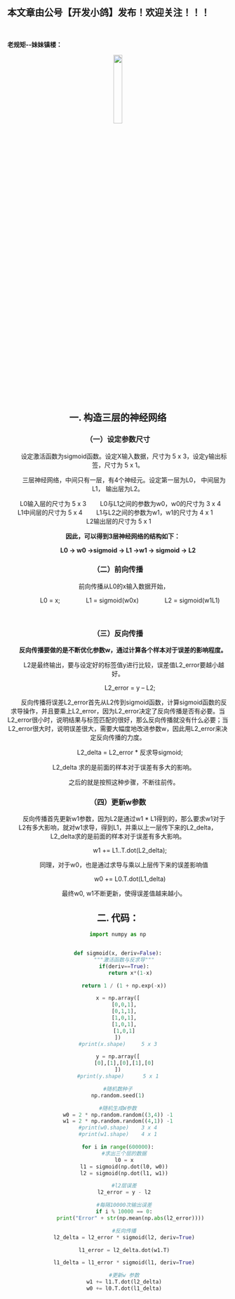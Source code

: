 ﻿## 本文章由公号【开发小鸽】发布！欢迎关注！！！
<br>

**老规矩--妹妹镇楼：**
<center>
<img src="https://img-blog.csdnimg.cn/20200721223424816.JPG"   width="20%">

## 一. 构造三层的神经网络
### （一）设定参数尺寸
&nbsp;  &nbsp;  &nbsp;  &nbsp;设定激活函数为sigmoid函数。设定X输入数据，尺寸为 5 x 3，设定y输出标签，尺寸为 5 x 1。

&nbsp;  &nbsp;  &nbsp;  &nbsp;三层神经网络，中间只有一层，有4个神经元。设定第一层为L0， 中间层为L1， 输出层为L2。

&nbsp;  &nbsp;  &nbsp;  &nbsp;L0输入层的尺寸为 5 x 3
&nbsp;  &nbsp;  &nbsp;  &nbsp;L0与L1之间的参数为w0，w0的尺寸为 3 x 4
&nbsp;  &nbsp;  &nbsp;  &nbsp;L1中间层的尺寸为 5 x 4
&nbsp;  &nbsp;  &nbsp;  &nbsp;L1与L2之间的参数为w1，w1的尺寸为 4 x 1
&nbsp;  &nbsp;  &nbsp;  &nbsp;L2输出层的尺寸为 5 x 1

**&nbsp;  &nbsp;  &nbsp;  &nbsp;因此，可以得到3层神经网络的结构如下：**

**&nbsp;  &nbsp;  &nbsp;  &nbsp;&nbsp;  &nbsp;  &nbsp;  &nbsp;L0 -> w0 ->sigmoid -> L1 ->w1 -> sigmoid -> L2**


### （二）前向传播

&nbsp;  &nbsp;  &nbsp;  &nbsp;前向传播从L0的x输入数据开始，

&nbsp;  &nbsp;  &nbsp;  &nbsp;&nbsp;  &nbsp;  &nbsp;  &nbsp;L0 = x;
&nbsp;  &nbsp;  &nbsp;  &nbsp;&nbsp;  &nbsp;  &nbsp;  &nbsp;L1 = sigmoid(w0x)
&nbsp;  &nbsp;  &nbsp;  &nbsp;&nbsp;  &nbsp;  &nbsp;  &nbsp;L2 = sigmoid(w1L1)

<br>

### （三）反向传播

**&nbsp;  &nbsp;  &nbsp;  &nbsp;反向传播要做的是不断优化参数w，通过计算各个样本对于误差的影响程度。**

&nbsp;  &nbsp;  &nbsp;  &nbsp;L2是最终输出，要与设定好的标签值y进行比较，误差值L2_error要越小越好。

&nbsp;  &nbsp;  &nbsp;  &nbsp;&nbsp;  &nbsp;  &nbsp;  &nbsp;L2_error = y – L2;

&nbsp;  &nbsp;  &nbsp;  &nbsp;反向传播将误差L2_error首先从L2传到sigmoid函数，计算sigmoid函数的反求导操作，并且要乘上L2_error，因为L2_error决定了反向传播是否有必要。当L2_error很小时，说明结果与标签匹配的很好，那么反向传播就没有什么必要；当L2_error很大时，说明误差很大，需要大幅度地改进参数w，因此用L2_error来决定反向传播的力度。

&nbsp;  &nbsp;  &nbsp;  &nbsp;&nbsp;  &nbsp;  &nbsp;  &nbsp;L2_delta = L2_error * 反求导sigmoid;

&nbsp;  &nbsp;  &nbsp;  &nbsp;L2_delta 求的是前面的样本对于误差有多大的影响。

&nbsp;  &nbsp;  &nbsp;  &nbsp;之后的就是按照这种步骤，不断往前传。

### （四）更新w参数

&nbsp;  &nbsp;  &nbsp;  &nbsp;反向传播首先更新w1参数，因为L2是通过w1 * L1得到的，那么要求w1对于L2有多大影响，就对w1求导，得到L1，并乘以上一层传下来的L2_delta，L2_delta求的是前面的样本对于误差有多大影响。

&nbsp;  &nbsp;  &nbsp;  &nbsp;&nbsp;  &nbsp;  &nbsp;  &nbsp;w1 += L1..T.dot(L2_delta);

&nbsp;  &nbsp;  &nbsp;  &nbsp;同理，对于w0，也是通过求导与乘以上层传下来的误差影响值

&nbsp;  &nbsp;  &nbsp;  &nbsp;&nbsp;  &nbsp;  &nbsp;  &nbsp;w0 += L0.T.dot(L1_delta)

&nbsp;  &nbsp;  &nbsp;  &nbsp;最终w0, w1不断更新，使得误差值越来越小。

## 二. 代码：

```python
import numpy as np


def sigmoid(x, deriv=False):
    """激活函数与反求导"""
    if(deriv==True):
        return x*(1-x)

    return 1 / (1 + np.exp(-x))

x = np.array([
    [0,0,1],
    [0,1,1],
    [1,0,1],
    [1,0,1],
    [1,0,1]
])
#print(x.shape)     5 x 3

y = np.array([
    [0],[1],[0],[1],[0]
])
#print(y.shape)      5 x 1

#随机数种子
np.random.seed(1)

#随机生成W参数
w0 = 2 * np.random.random((3,4)) -1
w1 = 2 * np.random.random((4,1)) -1
#print(w0.shape)    3 x 4
#print(w1.shape)    4 x 1

for i in range(600000):
    #求出三个层的数据
    l0 = x
    l1 = sigmoid(np.dot(l0, w0))
    l2 = sigmoid(np.dot(l1, w1))

    #l2层误差
    l2_error = y - l2

    #每隔10000次输出误差
    if i % 10000 == 0:
        print("Error" + str(np.mean(np.abs(l2_error))))

    #反向传播
    l2_delta = l2_error * sigmoid(l2, deriv=True)

    l1_error = l2_delta.dot(w1.T)

    l1_delta = l1_error * sigmoid(l1, deriv=True)

    #更新w 参数
    w1 += l1.T.dot(l2_delta)
    w0 += l0.T.dot(l1_delta)
```





